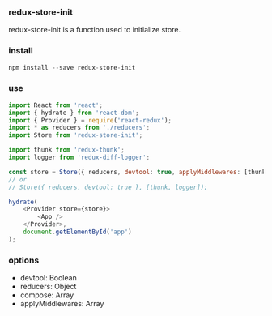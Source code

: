 

### redux-store-init
redux-store-init is a function used to initialize store.

### install

```js
npm install --save redux-store-init
```

### use

```js
import React from 'react';
import { hydrate } from 'react-dom';
import { Provider } = require('react-redux');
import * as reducers from './reducers';
import Store from 'redux-store-init';

import thunk from 'redux-thunk';
import logger from 'redux-diff-logger';

const store = Store({ reducers, devtool: true, applyMiddlewares: [thunk, logger] });
// or
// Store({ reducers, devtool: true }, [thunk, logger]);

hydrate(
    <Provider store={store}>
        <App />
    </Provider>,
    document.getElementById('app')
);
```

### options

- devtool: Boolean
- reducers: Object
- compose: Array
- applyMiddlewares: Array

